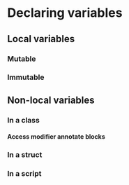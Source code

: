# Declaring variables

## Local variables

### Mutable

### Immutable 

## Non-local variables

### In a class

#### Access modifier annotate blocks

### In a struct

### In a script



